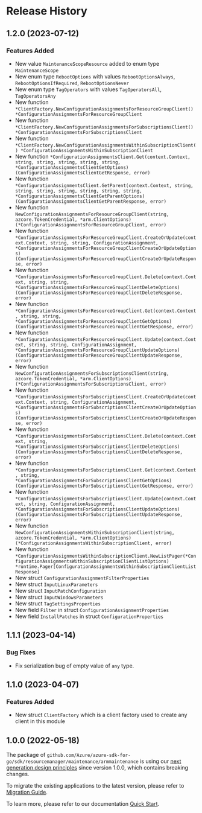 # Release History

## 1.2.0 (2023-07-12)
### Features Added

- New value `MaintenanceScopeResource` added to enum type `MaintenanceScope`
- New enum type `RebootOptions` with values `RebootOptionsAlways`, `RebootOptionsIfRequired`, `RebootOptionsNever`
- New enum type `TagOperators` with values `TagOperatorsAll`, `TagOperatorsAny`
- New function `*ClientFactory.NewConfigurationAssignmentsForResourceGroupClient() *ConfigurationAssignmentsForResourceGroupClient`
- New function `*ClientFactory.NewConfigurationAssignmentsForSubscriptionsClient() *ConfigurationAssignmentsForSubscriptionsClient`
- New function `*ClientFactory.NewConfigurationAssignmentsWithinSubscriptionClient() *ConfigurationAssignmentsWithinSubscriptionClient`
- New function `*ConfigurationAssignmentsClient.Get(context.Context, string, string, string, string, string, *ConfigurationAssignmentsClientGetOptions) (ConfigurationAssignmentsClientGetResponse, error)`
- New function `*ConfigurationAssignmentsClient.GetParent(context.Context, string, string, string, string, string, string, string, *ConfigurationAssignmentsClientGetParentOptions) (ConfigurationAssignmentsClientGetParentResponse, error)`
- New function `NewConfigurationAssignmentsForResourceGroupClient(string, azcore.TokenCredential, *arm.ClientOptions) (*ConfigurationAssignmentsForResourceGroupClient, error)`
- New function `*ConfigurationAssignmentsForResourceGroupClient.CreateOrUpdate(context.Context, string, string, ConfigurationAssignment, *ConfigurationAssignmentsForResourceGroupClientCreateOrUpdateOptions) (ConfigurationAssignmentsForResourceGroupClientCreateOrUpdateResponse, error)`
- New function `*ConfigurationAssignmentsForResourceGroupClient.Delete(context.Context, string, string, *ConfigurationAssignmentsForResourceGroupClientDeleteOptions) (ConfigurationAssignmentsForResourceGroupClientDeleteResponse, error)`
- New function `*ConfigurationAssignmentsForResourceGroupClient.Get(context.Context, string, string, *ConfigurationAssignmentsForResourceGroupClientGetOptions) (ConfigurationAssignmentsForResourceGroupClientGetResponse, error)`
- New function `*ConfigurationAssignmentsForResourceGroupClient.Update(context.Context, string, string, ConfigurationAssignment, *ConfigurationAssignmentsForResourceGroupClientUpdateOptions) (ConfigurationAssignmentsForResourceGroupClientUpdateResponse, error)`
- New function `NewConfigurationAssignmentsForSubscriptionsClient(string, azcore.TokenCredential, *arm.ClientOptions) (*ConfigurationAssignmentsForSubscriptionsClient, error)`
- New function `*ConfigurationAssignmentsForSubscriptionsClient.CreateOrUpdate(context.Context, string, ConfigurationAssignment, *ConfigurationAssignmentsForSubscriptionsClientCreateOrUpdateOptions) (ConfigurationAssignmentsForSubscriptionsClientCreateOrUpdateResponse, error)`
- New function `*ConfigurationAssignmentsForSubscriptionsClient.Delete(context.Context, string, *ConfigurationAssignmentsForSubscriptionsClientDeleteOptions) (ConfigurationAssignmentsForSubscriptionsClientDeleteResponse, error)`
- New function `*ConfigurationAssignmentsForSubscriptionsClient.Get(context.Context, string, *ConfigurationAssignmentsForSubscriptionsClientGetOptions) (ConfigurationAssignmentsForSubscriptionsClientGetResponse, error)`
- New function `*ConfigurationAssignmentsForSubscriptionsClient.Update(context.Context, string, ConfigurationAssignment, *ConfigurationAssignmentsForSubscriptionsClientUpdateOptions) (ConfigurationAssignmentsForSubscriptionsClientUpdateResponse, error)`
- New function `NewConfigurationAssignmentsWithinSubscriptionClient(string, azcore.TokenCredential, *arm.ClientOptions) (*ConfigurationAssignmentsWithinSubscriptionClient, error)`
- New function `*ConfigurationAssignmentsWithinSubscriptionClient.NewListPager(*ConfigurationAssignmentsWithinSubscriptionClientListOptions) *runtime.Pager[ConfigurationAssignmentsWithinSubscriptionClientListResponse]`
- New struct `ConfigurationAssignmentFilterProperties`
- New struct `InputLinuxParameters`
- New struct `InputPatchConfiguration`
- New struct `InputWindowsParameters`
- New struct `TagSettingsProperties`
- New field `Filter` in struct `ConfigurationAssignmentProperties`
- New field `InstallPatches` in struct `ConfigurationProperties`


## 1.1.1 (2023-04-14)
### Bug Fixes

- Fix serialization bug of empty value of `any` type.


## 1.1.0 (2023-04-07)
### Features Added

- New struct `ClientFactory` which is a client factory used to create any client in this module


## 1.0.0 (2022-05-18)

The package of `github.com/Azure/azure-sdk-for-go/sdk/resourcemanager/maintenance/armmaintenance` is using our [next generation design principles](https://azure.github.io/azure-sdk/general_introduction.html) since version 1.0.0, which contains breaking changes.

To migrate the existing applications to the latest version, please refer to [Migration Guide](https://aka.ms/azsdk/go/mgmt/migration).

To learn more, please refer to our documentation [Quick Start](https://aka.ms/azsdk/go/mgmt).